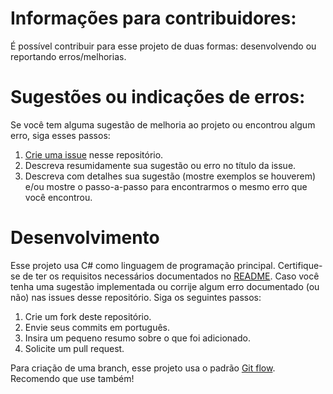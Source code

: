 # Informações para contribuidores:
É possível contribuir para esse projeto de duas formas: desenvolvendo ou reportando erros/melhorias.

# Sugestões ou indicações de erros:
Se você tem alguma sugestão de melhoria ao projeto ou encontrou algum erro, siga esses passos:
1. [Crie uma issue](https://github.com/AlexandreDantasz/TaskThis/issues/new) nesse repositório.
2. Descreva resumidamente sua sugestão ou erro no título da issue.
3. Descreva com detalhes sua sugestão (mostre exemplos se houverem) e/ou mostre o passo-a-passo para encontrarmos o mesmo erro que você encontrou.

# Desenvolvimento
Esse projeto usa C# como linguagem de programação principal. Certifique-se de ter os requisitos necessários documentados no [README](README.md). Caso você tenha uma sugestão implementada ou corrije algum erro documentado (ou não) nas issues desse repositório. Siga os seguintes passos:

1. Crie um fork deste repositório.
2. Envie seus commits em português.
3. Insira um pequeno resumo sobre o que foi adicionado.
4. Solicite um pull request.

Para criação de uma branch, esse projeto usa o padrão [Git flow](https://www.alura.com.br/artigos/git-flow-o-que-e-como-quando-utilizar?utm_term=&utm_campaign=%5BSearch%5D+%5BPerformance%5D+-+Dynamic+Search+Ads+-+Artigos+e+Conteúdos&utm_source=adwords&utm_medium=ppc&hsa_acc=7964138385&hsa_cam=11384329873&hsa_grp=164240702375&hsa_ad=703853654617&hsa_src=g&hsa_tgt=aud-1188215191120:dsa-2276348409543&hsa_kw=&hsa_mt=&hsa_net=adwords&hsa_ver=3&gad_source=1&gclid=Cj0KCQjwpvK4BhDUARIsADHt9sTLNj0tqSlgiLIiPeWMbFu7Qyt2-EobVL9dKvnEzTczy_ZsfjxoAiwaArO_EALw_wcB). Recomendo que use também!